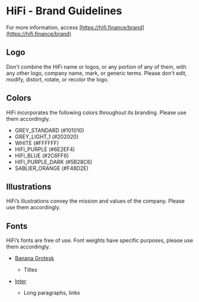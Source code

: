 # HiFi - Brand Guidelines

For more information, access [https://hifi.finance/brand](https://hifi.finance/brand)

## Logo

Don't combine the HiFi name or logos, or any portion of any of them, with any other logo, company name, mark, or generic terms. Please don't edit, modify, distort, rotate, or recolor the logo.


## Colors

HiFi incorporates the following colors throughout its branding. Please use them accordingly.

- GREY_STANDARD (#101010)
- GREY_LIGHT_1 (#202020)
- WHITE (#FFFFFF)
- HIFI_PURPLE (#6E2EF4)
- HIFI_BLUE (#2C6FF6)
- HIFI_PURPLE_DARK (#5B28C6)
- SABLIER_ORANGE (#F48D2E)

## Illustrations

HiFi’s illustrations convey the mission and values of the company.  Please use them accordingly.

## Fonts

HiFi’s fonts are free of use. Font weights have specific purposes, please use them accordingly.

- [Banana Grotesk](http://monkeytype.xyz)
  - Titles

- [Inter](https://fonts.google.com/specimen/Inter)
  - Long paragraphs, links